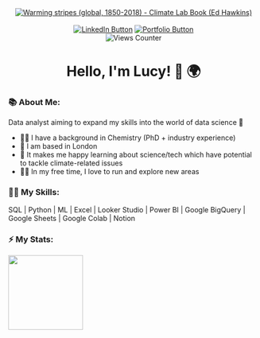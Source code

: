 <div id="header" align="center">
  <a href="https://commons.wikimedia.org/wiki/File:20181204_Warming_stripes_(global,_WMO,_1850-2018)_-_Climate_Lab_Book_(Ed_Hawkins).svg#/media/File:20181204_Warming_stripes_(global,_WMO,_1850-2018)_-_Climate_Lab_Book_(Ed_Hawkins).svg">
    <img src="https://upload.wikimedia.org/wikipedia/commons/b/b2/20181204_Warming_stripes_%28global%2C_WMO%2C_1850-2018%29_-_Climate_Lab_Book_%28Ed_Hawkins%29.svg" 
      alt="Warming stripes (global, 1850-2018) - Climate Lab Book (Ed Hawkins)"/></a>
  <div id="badges" align="center">
    <br>
    <a href="https://www.linkedin.com/in/lucy-bea-browne/">
      <img src="https://img.shields.io/badge/LinkedIn-blue?logo=LinkedIn&logoColor=white&style=plastic" 
        alt="LinkedIn Button"/></a>
    <a href="https://invited-pest-6fb.notion.site/UK-Health-Happiness-Project-19a97beee4ab80fd9fe4dc58a0a83ef9">
      <img src="https://img.shields.io/badge/Portfolio-ef3b2c?logo=Notion&logoColor=white&style=plastic"
        alt="Portfolio Button"/></a>
    <br>
    <img src="https://komarev.com/ghpvc/?username=lbeabrowne&color=08519c" alt="Views Counter"/>
    <br>
  </div>
  <h1>Hello, I'm Lucy! 👋 🌍 </h1>
</div>

### 📚 About Me:
Data analyst aiming to expand my skills into the world of data science 💪
- 👩‍🔬 I have a background in Chemistry (PhD + industry experience)
- 📍 I am based in London
- 🌱 It makes me happy learning about science/tech which have potential to tackle climate-related issues
- 🏃‍♀️ In my free time, I love to run and explore new areas

### 👩‍💻 My Skills:
SQL | Python | ML | Excel | Looker Studio | Power BI | Google BigQuery | Google Sheets | Google Colab | Notion

### ⚡️ My Stats:
<div align="left">
<!--   <img height=150 align="center" src="https://github-readme-stats.vercel.app/api/top-langs/?username=lbeabrowne&layout=compact&theme=shadow_blue&card_width=100" />
  &nbsp -->
  <img height=150 align="center" src="https://github.r2v.ch/codewars?user=lucybeabrowne&top_languages=true&theme=gradient_dark_by_level" />
</div>

<!--!
can add in a codewars stats


[Upload<?xml version="1.0" encoding="UTF-8"?>
<svg xmlns="http://www.w3.org/2000/svg" xmlns:xlink="http://www.w3.org/1999/xlink"
     width="3780" height="1417" viewBox="0 -1417 3780 1417">

<rect x="0" y="-1417" width="23" height="1417" fill="#2171b5"/>
<rect x="22.367" y="-1417" width="45" height="1417" fill="#6baed6"/>
<rect x="67.101" y="-1417" width="68" height="1417" fill="#4292c6"/>
<rect x="134.201" y="-1417" width="23" height="1417" fill="#2171b5"/>
<rect x="156.568" y="-1417" width="45" height="1417" fill="#08519c"/>
<rect x="201.302" y="-1417" width="23" height="1417" fill="#4292c6"/>
<rect x="223.669" y="-1417" width="45" height="1417" fill="#2171b5"/>
<rect x="268.402" y="-1417" width="23" height="1417" fill="#08306b"/>
<rect x="290.769" y="-1417" width="23" height="1417" fill="#4292c6"/>
<rect x="313.136" y="-1417" width="23" height="1417" fill="#08519c"/>
<rect x="335.503" y="-1417" width="68" height="1417" fill="#4292c6"/>
<rect x="402.604" y="-1417" width="23" height="1417" fill="#6baed6"/>
<rect x="424.97" y="-1417" width="45" height="1417" fill="#4292c6"/>
<rect x="469.704" y="-1417" width="23" height="1417" fill="#2171b5"/>
<rect x="492.071" y="-1417" width="23" height="1417" fill="#6baed6"/>
<rect x="514.438" y="-1417" width="23" height="1417" fill="#4292c6"/>
<rect x="536.805" y="-1417" width="68" height="1417" fill="#2171b5"/>
<rect x="603.905" y="-1417" width="23" height="1417" fill="#9ecae1"/>
<rect x="626.272" y="-1417" width="23" height="1417" fill="#c6dbef"/>
<rect x="648.639" y="-1417" width="23" height="1417" fill="#6baed6"/>
<rect x="671.006" y="-1417" width="23" height="1417" fill="#4292c6"/>
<rect x="693.373" y="-1417" width="45" height="1417" fill="#6baed6"/>
<rect x="738.107" y="-1417" width="23" height="1417" fill="#4292c6"/>
<rect x="760.473" y="-1417" width="90" height="1417" fill="#2171b5"/>
<rect x="849.941" y="-1417" width="23" height="1417" fill="#4292c6"/>
<rect x="872.308" y="-1417" width="23" height="1417" fill="#6baed6"/>
<rect x="894.675" y="-1417" width="23" height="1417" fill="#08519c"/>
<rect x="917.041" y="-1417" width="45" height="1417" fill="#2171b5"/>
<rect x="961.775" y="-1417" width="23" height="1417" fill="#08519c"/>
<rect x="984.142" y="-1417" width="45" height="1417" fill="#2171b5"/>
<rect x="1028.876" y="-1417" width="45" height="1417" fill="#6baed6"/>
<rect x="1073.609" y="-1417" width="23" height="1417" fill="#2171b5"/>
<rect x="1095.976" y="-1417" width="23" height="1417" fill="#4292c6"/>
<rect x="1118.343" y="-1417" width="23" height="1417" fill="#6baed6"/>
<rect x="1140.71" y="-1417" width="23" height="1417" fill="#4292c6"/>
<rect x="1163.077" y="-1417" width="23" height="1417" fill="#2171b5"/>
<rect x="1185.444" y="-1417" width="23" height="1417" fill="#08519c"/>
<rect x="1207.811" y="-1417" width="23" height="1417" fill="#08306b"/>
<rect x="1230.178" y="-1417" width="23" height="1417" fill="#2171b5"/>
<rect x="1252.544" y="-1417" width="23" height="1417" fill="#4292c6"/>
<rect x="1274.911" y="-1417" width="23" height="1417" fill="#08519c"/>
<rect x="1297.278" y="-1417" width="45" height="1417" fill="#08306b"/>
<rect x="1342.012" y="-1417" width="23" height="1417" fill="#08519c"/>
<rect x="1364.379" y="-1417" width="23" height="1417" fill="#08306b"/>
<rect x="1386.746" y="-1417" width="45" height="1417" fill="#08519c"/>
<rect x="1431.479" y="-1417" width="23" height="1417" fill="#4292c6"/>
<rect x="1453.846" y="-1417" width="23" height="1417" fill="#6baed6"/>
<rect x="1476.213" y="-1417" width="23" height="1417" fill="#2171b5"/>
<rect x="1498.58" y="-1417" width="23" height="1417" fill="#08519c"/>
<rect x="1520.947" y="-1417" width="23" height="1417" fill="#2171b5"/>
<rect x="1543.314" y="-1417" width="68" height="1417" fill="#4292c6"/>
<rect x="1610.414" y="-1417" width="23" height="1417" fill="#2171b5"/>
<rect x="1632.781" y="-1417" width="23" height="1417" fill="#4292c6"/>
<rect x="1655.148" y="-1417" width="23" height="1417" fill="#2171b5"/>
<rect x="1677.515" y="-1417" width="23" height="1417" fill="#4292c6"/>
<rect x="1699.882" y="-1417" width="23" height="1417" fill="#6baed6"/>
<rect x="1722.249" y="-1417" width="45" height="1417" fill="#4292c6"/>
<rect x="1766.982" y="-1417" width="23" height="1417" fill="#2171b5"/>
<rect x="1789.349" y="-1417" width="68" height="1417" fill="#6baed6"/>
<rect x="1856.45" y="-1417" width="23" height="1417" fill="#2171b5"/>
<rect x="1878.817" y="-1417" width="23" height="1417" fill="#6baed6"/>
<rect x="1901.183" y="-1417" width="23" height="1417" fill="#4292c6"/>
<rect x="1923.55" y="-1417" width="23" height="1417" fill="#6baed6"/>
<rect x="1945.917" y="-1417" width="68" height="1417" fill="#9ecae1"/>
<rect x="2013.018" y="-1417" width="23" height="1417" fill="#c6dbef"/>
<rect x="2035.385" y="-1417" width="23" height="1417" fill="#deebf7"/>
<rect x="2057.751" y="-1417" width="45" height="1417" fill="#c6dbef"/>
<rect x="2102.485" y="-1417" width="23" height="1417" fill="#deebf7"/>
<rect x="2124.852" y="-1417" width="23" height="1417" fill="#c6dbef"/>
<rect x="2147.219" y="-1417" width="45" height="1417" fill="#9ecae1"/>
<rect x="2191.953" y="-1417" width="45" height="1417" fill="#6baed6"/>
<rect x="2236.686" y="-1417" width="23" height="1417" fill="#4292c6"/>
<rect x="2259.053" y="-1417" width="45" height="1417" fill="#9ecae1"/>
<rect x="2303.787" y="-1417" width="23" height="1417" fill="#c6dbef"/>
<rect x="2326.154" y="-1417" width="23" height="1417" fill="#6baed6"/>
<rect x="2348.521" y="-1417" width="45" height="1417" fill="#4292c6"/>
<rect x="2393.254" y="-1417" width="23" height="1417" fill="#9ecae1"/>
<rect x="2415.621" y="-1417" width="23" height="1417" fill="#c6dbef"/>
<rect x="2437.988" y="-1417" width="45" height="1417" fill="#9ecae1"/>
<rect x="2482.722" y="-1417" width="68" height="1417" fill="#c6dbef"/>
<rect x="2549.822" y="-1417" width="23" height="1417" fill="#4292c6"/>
<rect x="2572.189" y="-1417" width="23" height="1417" fill="#6baed6"/>
<rect x="2594.556" y="-1417" width="45" height="1417" fill="#9ecae1"/>
<rect x="2639.29" y="-1417" width="23" height="1417" fill="#6baed6"/>
<rect x="2661.657" y="-1417" width="23" height="1417" fill="#c6dbef"/>
<rect x="2684.024" y="-1417" width="23" height="1417" fill="#9ecae1"/>
<rect x="2706.391" y="-1417" width="23" height="1417" fill="#6baed6"/>
<rect x="2728.757" y="-1417" width="23" height="1417" fill="#9ecae1"/>
<rect x="2751.124" y="-1417" width="23" height="1417" fill="#c6dbef"/>
<rect x="2773.491" y="-1417" width="45" height="1417" fill="#6baed6"/>
<rect x="2818.225" y="-1417" width="23" height="1417" fill="#4292c6"/>
<rect x="2840.592" y="-1417" width="23" height="1417" fill="#c6dbef"/>
<rect x="2862.959" y="-1417" width="23" height="1417" fill="#9ecae1"/>
<rect x="2885.325" y="-1417" width="23" height="1417" fill="#deebf7"/>
<rect x="2907.692" y="-1417" width="45" height="1417" fill="#fee0d2"/>
<rect x="2952.426" y="-1417" width="23" height="1417" fill="#c6dbef"/>
<rect x="2974.793" y="-1417" width="23" height="1417" fill="#fee0d2"/>
<rect x="2997.16" y="-1417" width="45" height="1417" fill="#c6dbef"/>
<rect x="3041.893" y="-1417" width="23" height="1417" fill="#deebf7"/>
<rect x="3064.26" y="-1417" width="23" height="1417" fill="#fee0d2"/>
<rect x="3086.627" y="-1417" width="23" height="1417" fill="#fcbba1"/>
<rect x="3108.994" y="-1417" width="23" height="1417" fill="#fee0d2"/>
<rect x="3131.361" y="-1417" width="45" height="1417" fill="#fcbba1"/>
<rect x="3176.095" y="-1417" width="45" height="1417" fill="#deebf7"/>
<rect x="3220.828" y="-1417" width="23" height="1417" fill="#fee0d2"/>
<rect x="3243.195" y="-1417" width="23" height="1417" fill="#fc9272"/>
<rect x="3265.562" y="-1417" width="23" height="1417" fill="#fee0d2"/>
<rect x="3287.929" y="-1417" width="23" height="1417" fill="#fc9272"/>
<rect x="3310.296" y="-1417" width="23" height="1417" fill="#fb6a4a"/>
<rect x="3332.663" y="-1417" width="45" height="1417" fill="#fcbba1"/>
<rect x="3377.396" y="-1417" width="23" height="1417" fill="#fc9272"/>
<rect x="3399.763" y="-1417" width="68" height="1417" fill="#fb6a4a"/>
<rect x="3466.864" y="-1417" width="45" height="1417" fill="#ef3b2c"/>
<rect x="3511.598" y="-1417" width="23" height="1417" fill="#fb6a4a"/>
<rect x="3533.964" y="-1417" width="23" height="1417" fill="#fc9272"/>
<rect x="3556.331" y="-1417" width="23" height="1417" fill="#fb6a4a"/>
<rect x="3578.698" y="-1417" width="23" height="1417" fill="#ef3b2c"/>
<rect x="3601.065" y="-1417" width="45" height="1417" fill="#fb6a4a"/>
<rect x="3645.799" y="-1417" width="45" height="1417" fill="#ef3b2c"/>
<rect x="3690.533" y="-1417" width="23" height="1417" fill="#a50f15"/>
<rect x="3712.899" y="-1417" width="23" height="1417" fill="#67000d"/>
<rect x="3735.266" y="-1417" width="23" height="1417" fill="#a50f15"/>
<rect x="3757.633" y="-1417" width="23" height="1417" fill="#cb181d"/>
</svg>ing 20181204_Warming_stripes_(global,_WMO,_1850-2018)_-_Climate_Lab_Book_(Ed_Hawkins).svg…]()

Here are some ideas to get you started:

- 🔭 I’m currently working on ...
- 🌱 I’m currently learning ...
- 👯 I’m looking to collaborate on ...
- 🤔 I’m looking for help with ...
- 💬 Ask me about ...
- 📫 How to reach me: ...
- 😄 Pronouns: ...
- ⚡ Fun fact: ...

